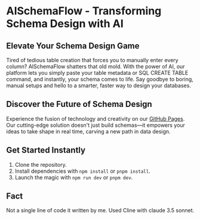 # AISchemaFlow - Transforming Schema Design with AI

## Elevate Your Schema Design Game
Tired of tedious table creation that forces you to manually enter every column? AISchemaFlow shatters that old mold. With the power of AI, our platform lets you simply paste your table metadata or SQL CREATE TABLE command, and instantly, your schema comes to life. Say goodbye to boring, manual setups and hello to a smarter, faster way to design your databases.

## Discover the Future of Schema Design
Experience the fusion of technology and creativity on our [GitHub Pages](https://kamalmahanna.github.io/AISchemaFlow/). Our cutting-edge solution doesn't just build schemas—it empowers your ideas to take shape in real time, carving a new path in data design.

## Get Started Instantly
1. Clone the repository.
2. Install dependencies with `npm install` or `pnpm install`.
3. Launch the magic with `npm run dev` or `pnpm dev`.

## Fact
Not a single line of code it written by me. Used Cline with claude 3.5 sonnet.
